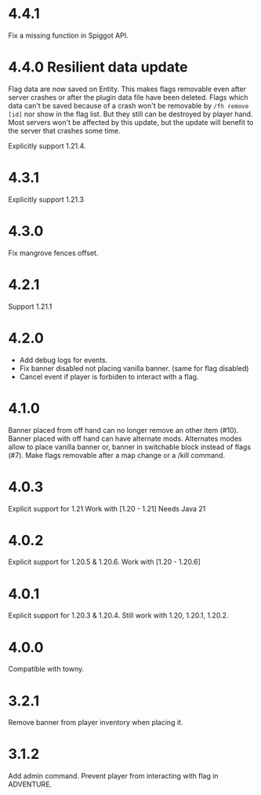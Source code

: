 # 4.4.1
Fix a missing function in Spiggot API.

# 4.4.0 Resilient data update

Flag data are now saved on Entity.
This makes flags removable even after server crashes or after the plugin data file have been deleted.
Flags which data can't be saved because of a crash won't be removable by `/fh remove [id]` nor show in the flag list. But they still can be destroyed by player hand.
Most servers won't be affected by this update, but the update will benefit to the server that crashes some time.

Explicitly support 1.21.4.

# 4.3.1
Explicitly support 1.21.3

# 4.3.0
Fix mangrove fences offset.

# 4.2.1
Support 1.21.1

# 4.2.0
- Add debug logs for events.
- Fix banner disabled not placing vanilla banner. (same for flag disabled)
- Cancel event if player is forbiden to interact with a flag.

# 4.1.0
Banner placed from off hand can no longer remove an other item (#10).
Banner placed with off hand can have alternate mods. Alternates modes allow to place vanilla banner or, banner in switchable block instead of flags (#7).
Make flags removable after a map change or a /kill command.

# 4.0.3
Explicit support for 1.21
Work with [1.20 - 1.21]
Needs Java 21

# 4.0.2
Explicit support for 1.20.5 & 1.20.6.
Work with [1.20 - 1.20.6]

# 4.0.1

Explicit support for 1.20.3 & 1.20.4.
Still work with 1.20, 1.20.1, 1.20.2.

# 4.0.0

Compatible with towny.

# 3.2.1

Remove banner from player inventory when placing it.

# 3.1.2

Add admin command.
Prevent player from interacting with flag in ADVENTURE.